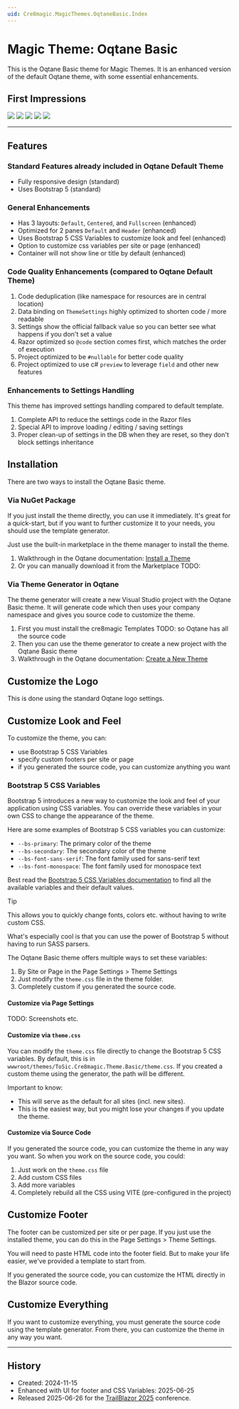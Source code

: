 ```yaml
---
uid: Cre8magic.MagicThemes.OqtaneBasic.Index
---
```


# Magic Theme: Oqtane Basic

This is the Oqtane Basic theme for Magic Themes.
It is an enhanced version of the default Oqtane theme, with some essential enhancements.

## First Impressions

<div gallery="gallery01">
  <img src="./assets/sample-01.webp">
  <img src="./assets/sample-02.webp">
  <img src="./assets/sample-03.webp">
  <img src="./assets/sample-04.webp">
  <img src="./assets/sample-05.webp">
</div>

---

## Features

### Standard Features already included in Oqtane Default Theme

- Fully responsive design (standard)
- Uses Bootstrap 5 (standard)

### General Enhancements

- Has 3 layouts: `Default`, `Centered`, and `Fullscreen` (enhanced)
- Optimized for 2 panes `Default` and `Header` (enhanced)
- Uses Bootstrap 5 CSS Variables to customize look and feel (enhanced)
- Option to customize css variables per site or page (enhanced)
- Container will not show line or title by default (enhanced)

### Code Quality Enhancements (compared to Oqtane Default Theme)

1. Code deduplication (like namespace for resources are in central location)
1. Data binding on `ThemeSettings` highly optimized to shorten code / more readable
1. Settings show the official fallback value so you can better see what happens if you don't set a value
1. Razor optimized so `@code` section comes first, which matches the order of execution
1. Project optimized to be `#nullable` for better code quality
1. Project optimized to use c# `preview` to leverage `field` and other new features

### Enhancements to Settings Handling

This theme has improved settings handling compared to default template.

1. Complete API to reduce the settings code in the Razor files
1. Special API to improve loading / editing / saving settings
1. Proper clean-up of settings in the DB when they are reset, so they don't block settings inheritance

## Installation

There are two ways to install the Oqtane Basic theme.

### Via NuGet Package

If you just install the theme directly, you can use it immediately.
It's great for a quick-start, but if you want to further customize it to your needs, you should use the template generator.

Just use the built-in marketplace in the theme manager to install the theme.

1. Walkthrough in the Oqtane documentation: [Install a Theme](https://docs.oqtane.org/manuals/system/theme-management.html#installing-themes)
1. Or you can manually download it from the Marketplace TODO:

### Via Theme Generator in Oqtane

The theme generator will create a new Visual Studio project with the Oqtane Basic theme.
It will generate code which then uses your company namespace and gives you source code to customize the theme.

1. First you must install the cre8magic Templates TODO: so Oqtane has all the source code
1. Then you can use the theme generator to create a new project with the Oqtane Basic theme
1. Walkthrough in the Oqtane documentation: [Create a New Theme](https://docs.oqtane.org/manuals/system/theme-management.html#creating-themes)

## Customize the Logo

This is done using the standard Oqtane logo settings.

## Customize Look and Feel

To customize the theme, you can:

- use Bootstrap 5 CSS Variables
- specify custom footers per site or page
- if you generated the source code, you can customize anything you want

### Bootstrap 5 CSS Variables

Bootstrap 5 introduces a new way to customize the look and feel of your application using CSS variables.
You can override these variables in your own CSS to change the appearance of the theme.

Here are some examples of Bootstrap 5 CSS variables you can customize:

- `--bs-primary`: The primary color of the theme
- `--bs-secondary`: The secondary color of the theme
- `--bs-font-sans-serif`: The font family used for sans-serif text
- `--bs-font-monospace`: The font family used for monospace text

Best read the [Bootstrap 5 CSS Variables documentation](https://getbootstrap.com/docs/5.3/customize/css-variables/) to find all the available variables and their default values.

> [!TIP]
> This allows you to quickly change fonts, colors etc. without having to write custom CSS.
>
> What's especially cool is that you can use the power of Bootstrap 5 without having to run SASS parsers.

The Oqtane Basic theme offers multiple ways to set these variables:

1. By Site or Page in the Page Settings > Theme Settings
1. Just modify the `theme.css` file in the theme folder.
1. Completely custom if you generated the source code.

#### Customize via Page Settings

TODO: Screenshots etc.

#### Customize via `theme.css`

You can modify the `theme.css` file directly to change the Bootstrap 5 CSS variables.
By default, this is in `wwwroot/themes/ToSic.Cre8magic.Theme.Basic/theme.css`.
If you created a custom theme using the generator, the path will be different.

Important to know:

- This will serve as the default for all sites (incl. new sites).
- This is the easiest way, but you might lose your changes if you update the theme.


#### Customize via Source Code

If you generated the source code, you can customize the theme in any way you want.
So when you work on the source code, you could:

1. Just work on the `theme.css` file
2. Add custom CSS files
3. Add more variables
4. Completely rebuild all the CSS using VITE (pre-configured in the project)

## Customize Footer

The footer can be customized per site or per page.
If you just use the installed theme, you can do this in the Page Settings > Theme Settings.

You will need to paste HTML code into the footer field.
But to make your life easier, we've provided a template to start from.

If you generated the source code, you can customize the HTML directly in the Blazor source code.

## Customize Everything

If you want to customize everything, you must generate the source code using the template generator.
From there, you can customize the theme in any way you want.

---

## History

- Created: 2024-11-15
- Enhanced with UI for footer and CSS Variables: 2025-06-25
- Released 2025-06-26 for the [TrailBlazor 2025](https://trailblazor.net/) conference.
